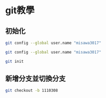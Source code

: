 # git教學

## 初始化

```bash
git config --global user.name "misawa3017"
```

```bash
git config --global user.name "misawa3017"
```

```bash
git init
```

## 新增分支並切換分支

```bash
git checkout -b 1110308
```
